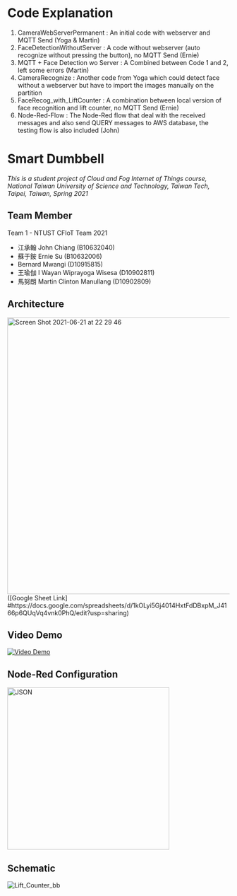 # Code Explanation
1. CameraWebServerPermanent : An initial code with webserver and MQTT Send (Yoga & Martin)
2. FaceDetectionWithoutServer : A code without webserver (auto recognize without pressing the button), no MQTT Send (Ernie)
3. MQTT + Face Detection wo Server : A Combined between Code 1 and 2, left some errors (Martin)
4. CameraRecognize : Another code from Yoga which could detect face without a webserver but have to import the images manually on the partition
5. FaceRecog_with_LiftCounter : A combination between local version of face recognition and lift counter, no MQTT Send (Ernie)
6. Node-Red-Flow : The Node-Red flow that deal with the received messages and also send QUERY messages to AWS database, the testing flow is also included (John)

# Smart Dumbbell
*This is a student project of Cloud and Fog Internet of Things course, National Taiwan University of Science and Technology, Taiwan Tech, Taipei, Taiwan, Spring 2021*

## Team Member
Team 1 - NTUST CFIoT Team 2021
- 江承翰 John Chiang (B10632040)
- 蘇于銨 Ernie Su (B10632006)
- Bernard Mwangi (D10915815)
-  王瑜伽 I Wayan Wiprayoga Wisesa (D10902811)
- 馬努朗 Martin Clinton Manullang (D10902809)

## Architecture
<img width="626" alt="Screen Shot 2021-06-21 at 22 29 46" src="https://user-images.githubusercontent.com/22334778/122779222-40680c00-d2e0-11eb-9180-9c5c9d0c9125.png">
([Google Sheet Link] #https://docs.google.com/spreadsheets/d/1kOLyi5Gj4014HxtFdDBxpM_J4166p6QUqVq4vnk0PhQ/edit?usp=sharing)
  
## Video Demo
[![Video Demo](https://img.youtube.com/vi/8GxmKBJc71A/0.jpg)](https://www.youtube.com/watch?v=8GxmKBJc71A)

## Node-Red Configuration
<img width="367" alt="JSON" src="https://user-images.githubusercontent.com/22334778/122839666-0d973580-d32b-11eb-9dc9-df9bfd46b001.png">

## Schematic
![Lift_Counter_bb](https://user-images.githubusercontent.com/22334778/122847497-63bfa500-d33a-11eb-815f-ab26f2bb14fb.jpg)





